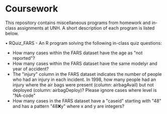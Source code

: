 # Coursework
This repository contains miscellaneous programs from homework and in-class assignments at UNH. A short description of each program is listed below.

• RQuiz_FARS - An R program solving the following in-class quiz questions:

- How many cases within the FARS dataset have the age as "not reported"?
- How many cases within the FARS dataset have the same modelyr and year of accident?
- The "injury" column in the FARS dataset indicates the number of people who had an injury in each incident. In 1998, how many               people had an injury where the air bags were present (column: airbagAvail) but not deployed (column: airbagDeploy)? Please ignore         cases where level is "NA-code"
- How many cases in the FARS dataset have a "caseid" starting with "48" and has a pattern "48:x:y" where x and y are integers?



